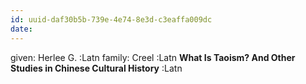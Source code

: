 ```yaml
---
id: uuid-daf30b5b-739e-4e74-8e3d-c3eaffa009dc
date: 
---
```


given: Herlee G. :Latn
family: Creel :Latn
**What Is Taoism? And Other Studies in Chinese Cultural History** :Latn